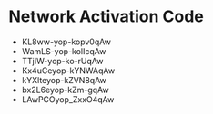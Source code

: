 # Network Activation Code
* KL8ww-yop-kopv0qAw
* WamLS-yop-kolIcqAw
* TTjIW-yop-ko-rUqAw
* Kx4uCeyop-kYNWAqAw
* kYXlteyop-kZVN8qAw
* bx2L6eyop-kZm-gqAw
* LAwPCOyop_ZxxO4qAw
